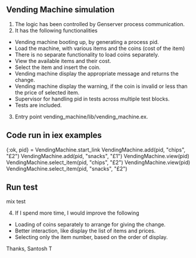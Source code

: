 Vending Machine simulation
-------------------------

1) The logic has been controlled by Genserver process communication.
2) It has the following functionalities
  - Vending machine booting up, by generating a process pid.
  - Load the machine, with various items and the coins (cost of the item)
  - There is no separate functionality to load coins separately.
  - View the available items and their cost.
  - Select the item and insert the coin.
  - Vending machine display the appropriate message and returns the change.
  - Vending machine display the warning, if the coin is invalid or less than the    price of selected item.
  - Supervisor for handling pid in tests across multiple test blocks.
  - Tests are included.


3) Entry point
vending_machine/lib/vending_machine.ex.

Code run in iex examples
-------------------------
{:ok, pid} = VendingMachine.start_link
VendingMachine.add(pid, "chips", "£2")
VendingMachine.add(pid, "snacks", "£1")
VendingMachine.view(pid)
VendingMachine.select_item(pid, "chips", "£2")
VendingMachine.view(pid)
VendingMachine.select_item(pid, "snacks", "£2")

Run test
---------
mix test


4) If I spend more time, I would improve the following
- Loading of coins separately to arrange for giving the change.
- Better interaction, like display the list of items and prices.
- Selecting only the item number, based on the order of display.


Thanks,
Santosh T
